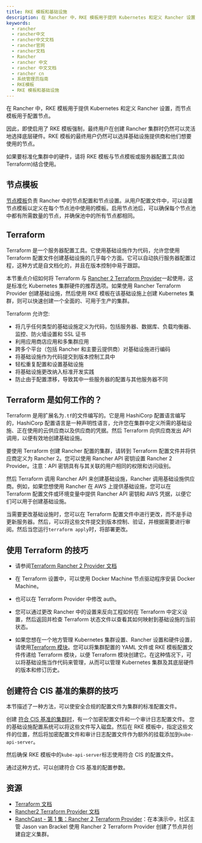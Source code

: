 ```yaml
---
title: RKE 模板和基础设施
description: 在 Rancher 中，RKE 模板用于提供 Kubernetes 和定义 Rancher 设置，而节点模板用于配置节点。因此，即使启用了 RKE 模板强制，最终用户在创建 Rancher 集群时仍然可以灵活地选择底层硬件。RKE 模板的最终用户仍然可以选择基础设施提供商和他们想要使用的节点。如果要标准化集群中的硬件，请将 RKE 模板与节点模板或服务器配置工具(如 Terraform)结合使用。
keywords:
  - rancher
  - rancher中文
  - rancher中文文档
  - rancher官网
  - rancher文档
  - Rancher
  - rancher 中文
  - rancher 中文文档
  - rancher cn
  - 系统管理员指南
  - RKE模板
  - RKE 模板和基础设施
---
```


在 Rancher 中，RKE 模板用于提供 Kubernetes 和定义 Rancher 设置，而节点模板用于配置节点。

因此，即使启用了 RKE 模板强制，最终用户在创建 Rancher 集群时仍然可以灵活地选择底层硬件。RKE 模板的最终用户仍然可以选择基础设施提供商和他们想要使用的节点。

如果要标准化集群中的硬件，请将 RKE 模板与节点模板或服务器配置工具(如 Terraform)结合使用。

## 节点模板

[节点模板](/docs/rancher2.5/user-settings/node-templates/)负责 Rancher 中的节点配置和节点设置。从用户配置文件中，可以设置节点模板以定义在每个节点池中使用的模板。启用节点池后，可以确保每个节点池中都有所需数量的节点，并确保池中的所有节点都相同。

## Terraform

Terraform 是一个服务器配置工具。它使用基础设施作为代码，允许您使用 Terraform 配置文件创建基础设施的几乎每个方面。它可以自动执行服务器配置过程，这种方式是自文档化的，并且在版本控制中易于跟踪。

本节重点介绍如何将 Terraform 与 [Rancher 2 Terraform Provider](https://www.terraform.io/docs/providers/rancher2/)一起使用，这是标准化 Kubernetes 集群硬件的推荐选项。如果使用 Rancher Terraform Provider 创建基础设施，然后使用 RKE 模板在该基础设施上创建 Kubernetes 集群，则可以快速创建一个全面的、可用于生产的集群。

Terraform 允许您:

- 将几乎任何类型的基础设施定义为代码，包括服务器、数据库、负载均衡器、监控、防火墙设置和 SSL 证书
- 利用应用商店应用和多集群应用
- 跨多个平台（包括 Rancher 和主要云提供商）对基础设施进行编码
- 将基础设施作为代码提交到版本控制工具中
- 轻松重复配置和设置基础设施
- 将基础设施更改纳入标准开发实践
- 防止由于配置漂移，导致其中一些服务器的配置与其他服务器不同

## Terraform 是如何工作的？

Terraform 是用扩展名为`.tf`的文件编写的。它是用 HashiCorp 配置语言编写的，HashiCorp 配置语言是一种声明性语言，允许您在集群中定义所需的基础设施、正在使用的云供应商以及供应商的凭据。然后 Terraform 向供应商发出 API 调用，以便有效地创建基础设施。

要使用 Terraform 创建 Rancher 配置的集群，请转到 Terraform 配置文件并将供应商定义为 Rancher 2。您可以使用 Rancher API 密钥设置 Rancher 2 Provider。注意：API 密钥具有与其关联的用户相同的权限和访问级别。

然后 Terraform 调用 Rancher API 来创建基础设施，Rancher 调用基础设施供应商。例如，如果您想使用 Rancher 在 AWS 上提供基础设施，您可以在 Terraform 配置文件或环境变量中提供 Rancher API 密钥和 AWS 凭据，以便它们可以用于创建基础设施。

当需要更改基础设施时，您可以在 Terraform 配置文件中进行更改，而不是手动更新服务器。然后，可以将这些文件提交到版本控制、验证，并根据需要进行审阅。然后当您运行`terraform apply`时，将部署更改。

## 使用 Terraform 的技巧

- 请参阅[Terraform Rancher 2 Provider 文档](https://www.terraform.io/docs/providers/rancher2/)

- 在 Terraform 设置中，可以使用 Docker Machine 节点驱动程序安装 Docker Machine。

- 也可以在 Terraform Provider 中修改 auth。

- 您可以通过更改 Rancher 中的设置来反向工程如何在 Terraform 中定义设置，然后返回并检查 Terraform 状态文件以查看其如何映射到基础设施的当前状态。

- 如果您想在一个地方管理 Kubernetes 集群设置、Rancher 设置和硬件设置，请使用[Terraform 模块](https://github.com/rancher/terraform-modules)。您可以将集群配置的 YAML 文件或 RKE 模板配置文件传递给 Terraform 模块，以便 Terraform 模块创建它。在这种情况下，可以将基础设施当作代码来管理，从而可以管理 Kubernetes 集群及其底层硬件的版本和修订历史。

## 创建符合 CIS 基准的集群的技巧

本节描述了一种方法，可以使安全合规的配置文件为集群的标准配置文件。

创建 [符合 CIS 基准的集群时](/docs/rancher2.5/security/)，有一个加密配置文件和一个审计日志配置文件。
您的基础设施配置系统可以将这些文件写入磁盘。然后在 RKE 模板中，指定这些文件的位置，然后将加密配置文件和审计日志配置文件作为额外的挂载添加到`kube-api-server`。

然后确保 RKE 模板中的`kube-api-server`标志使用符合 CIS 的配置文件。

通过这种方式，可以创建符合 CIS 基准的配置参数。

## 资源

- [Terraform 文档](https://www.terraform.io/docs/)
- [Rancher2 Terraform Provider 文档](https://www.terraform.io/docs/providers/rancher2/)
- [RanchCast - 第 1 集：Rancher 2 Terraform Provider](https://youtu.be/YNCq-prI8-8)：在本演示中，社区主管 Jason van Brackel 使用 Rancher 2 Terraform Provider 创建了节点并创建自定义集群。
